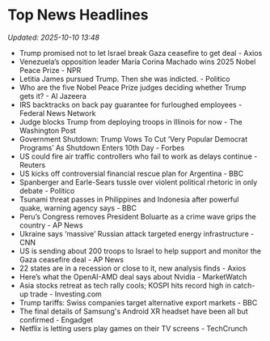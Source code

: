 # Top News Headlines

_Updated: 2025-10-10 13:48_

- Trump promised not to let Israel break Gaza ceasefire to get deal - Axios
- Venezuela’s opposition leader María Corina Machado wins 2025 Nobel Peace Prize - NPR
- Letitia James pursued Trump. Then she was indicted. - Politico
- Who are the five Nobel Peace Prize judges deciding whether Trump gets it? - Al Jazeera
- IRS backtracks on back pay guarantee for furloughed employees - Federal News Network
- Judge blocks Trump from deploying troops in Illinois for now - The Washington Post
- Government Shutdown: Trump Vows To Cut ‘Very Popular Democrat Programs’ As Shutdown Enters 10th Day - Forbes
- US could fire air traffic controllers who fail to work as delays continue - Reuters
- US kicks off controversial financial rescue plan for Argentina - BBC
- Spanberger and Earle-Sears tussle over violent political rhetoric in only debate - Politico
- Tsunami threat passes in Philippines and Indonesia after powerful quake, warning agency says - BBC
- Peru’s Congress removes President Boluarte as a crime wave grips the country - AP News
- Ukraine says ‘massive’ Russian attack targeted energy infrastructure - CNN
- US is sending about 200 troops to Israel to help support and monitor the Gaza ceasefire deal - AP News
- 22 states are in a recession or close to it, new analysis finds - Axios
- Here’s what the OpenAI-AMD deal says about Nvidia - MarketWatch
- Asia stocks retreat as tech rally cools; KOSPI hits record high in catch-up trade - Investing.com
- Trump tariffs: Swiss companies target alternative export markets - BBC
- The final details of Samsung's Android XR headset have been all but confirmed - Engadget
- Netflix is letting users play games on their TV screens - TechCrunch
